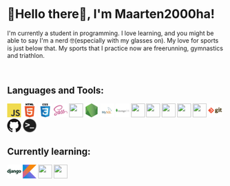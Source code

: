 # 👋Hello there👋, I'm Maarten2000ha!

I'm currently a student in programming. I love learning, and you might be able to say I'm a nerd 🤓(especially with my glasses on). My love for sports is just below that. My sports that I practice now are freerunning, gymnastics and triathlon.

<br> 

## Languages and Tools:

[<img height="32" width="32" src="https://raw.githubusercontent.com/github/explore/80688e429a7d4ef2fca1e82350fe8e3517d3494d/topics/javascript/javascript.png" />][javascript]
[<img height="32" width="32" src="https://raw.githubusercontent.com/github/explore/80688e429a7d4ef2fca1e82350fe8e3517d3494d/topics/html/html.png" />][html]
[<img height="32" width="32" src="https://raw.githubusercontent.com/github/explore/80688e429a7d4ef2fca1e82350fe8e3517d3494d/topics/css/css.png" />][css]
[<img height="32" width="32" src="https://raw.githubusercontent.com/github/explore/80688e429a7d4ef2fca1e82350fe8e3517d3494d/topics/sass/sass.png" />][sass]
[<img height="32" width="32" src="https://upload.wikimedia.org/wikipedia/commons/7/7a/C_Sharp_logo.svg" />][c#]
[<img height="32" width="32" src="https://raw.githubusercontent.com/github/explore/80688e429a7d4ef2fca1e82350fe8e3517d3494d/topics/nodejs/nodejs.png" />][nodejs]
[<img height="32" width="32" src="https://raw.githubusercontent.com/github/explore/80688e429a7d4ef2fca1e82350fe8e3517d3494d/topics/mysql/mysql.png" />][mysql]
[<img height="32" width="32" src="https://raw.githubusercontent.com/github/explore/80688e429a7d4ef2fca1e82350fe8e3517d3494d/topics/mongodb/mongodb.png" />][mongodb]
[<img height="32" width="32" src="https://resources.jetbrains.com/storage/products/webstorm/img/meta/webstorm_logo_300x300.png" />][webstorm]
[<img height="32" width="32" src="https://upload.wikimedia.org/wikipedia/commons/thumb/a/a1/PyCharm_Logo.svg/1200px-PyCharm_Logo.svg.png"/>][pycharm]
[<img height="32" width="32" src="https://resources.jetbrains.com/storage/products/rider/img/meta/rider_logo_300x300.png" />][rider]
[<img height="32" width="32" src="https://pbs.twimg.com/profile_images/1206604326032072705/Ih8iVx_B_400x400.jpg" />][datagrip]
[<img height="32" width="32" src="https://resources.jetbrains.com/storage/products/intellij-idea/img/meta/intellij-idea_logo_300x300.png" />][intellij]
[<img height="32" width="32" src="https://raw.githubusercontent.com/github/explore/80688e429a7d4ef2fca1e82350fe8e3517d3494d/topics/git/git.png" />][git]
[<img height="32" width="32" src="https://raw.githubusercontent.com/github/explore/78df643247d429f6cc873026c0622819ad797942/topics/github/github.png" />][github]
[<img height="32" width="32" src="https://raw.githubusercontent.com/github/explore/d92924b1d925bb134e308bd29c9de6c302ed3beb/topics/terminal/terminal.png" />][terminal]


## Currently learning: 
[<img height="32" width="32" src="https://raw.githubusercontent.com/github/explore/d92924b1d925bb134e308bd29c9de6c302ed3beb/topics/django/django.png" />][django]
[<img height="32" width="32" src="https://raw.githubusercontent.com/github/explore/d92924b1d925bb134e308bd29c9de6c302ed3beb/topics/kotlin/kotlin.png" />][kotlin]
[<img height="32" width="32" src="https://upload.wikimedia.org/wikipedia/commons/thumb/e/e9/Jenkins_logo.svg/1200px-Jenkins_logo.svg.png" />][jenkins]
[<img height="32" width="32" src="https://upload.wikimedia.org/wikipedia/commons/thumb/c/c5/Pop_OS-Logo-nobg.svg/1200px-Pop_OS-Logo-nobg.svg.png" />][popos]



[javascript]: https://www.w3schools.com/js/default.asp
[html]: https://www.w3schools.com/html/default.asp
[css]: https://www.w3schools.com/css/default.asp
[sass]: https://sass-lang.com/
[c#]: https://docs.microsoft.com/en-us/dotnet/csharp/
[nodejs]: https://nodejs.org/en/ 
[mysql]: https://www.mysql.com/
[mongodb]: https://www.mongodb.com/ 
[webstorm]: https://www.jetbrains.com/webstorm/
[pycharm]: https://www.jetbrains.com/pycharm/
[rider]: https://www.jetbrains.com/rider/
[datagrip]: https://www.jetbrains.com/datagrip/
[intellij]: https://www.jetbrains.com/idea/
[git]: https://git-scm.com/
[github]: https://github.com/
[terminal]: https://ubuntu.com/tutorials/command-line-for-beginners#1-overview

[django]: https://www.djangoproject.com/
[kotlin]: https://kotlinlang.org/
[jenkins]: https://www.jenkins.io/
[popos]: https://pop.system76.com/





<!--
[<img height="32" width="32" src="https://cdn.jsdelivr.net/npm/simple-icons@v3/icons/simpleicons.svg" />][webdevplaylist]
